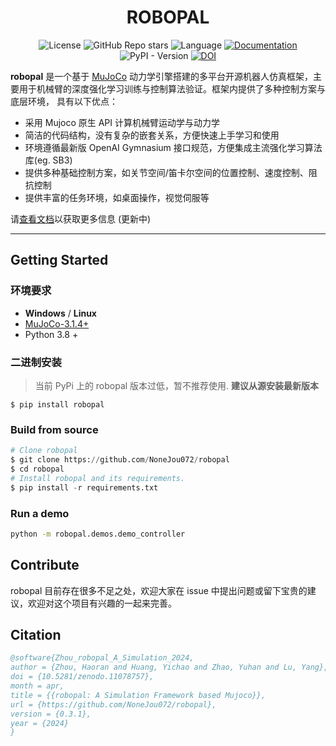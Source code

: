 
<div style="text-align: center;">

# **ROBOPAL**

![License](https://img.shields.io/badge/license-Apache2.0-yellow?style=flat-square) 
![GitHub Repo stars](https://img.shields.io/github/stars/NoneJou072/robopal?style=flat-square&logo=github)
![Language](https://img.shields.io/badge/language-python-brightgreen?style=flat-square)
[![Documentation](https://img.shields.io/badge/documentation-yes-brightgreen?style=flat-square)](https://robopal.readthedocs.io/zh/latest/index.html)
![PyPI - Version](https://img.shields.io/pypi/v/robopal?style=flat-square)
[![DOI](https://zenodo.org/badge/DOI/10.5281/zenodo.11078757.svg)](https://doi.org/10.5281/zenodo.11078757)
</div>

**robopal** 是一个基于 [MuJoCo](http://mujoco.org/) 动力学引擎搭建的多平台开源机器人仿真框架，主要用于机械臂的深度强化学习训练与控制算法验证。框架内提供了多种控制方案与底层环境，
具有以下优点：
* 采用 Mujoco 原生 API 计算机械臂运动学与动力学
* 简洁的代码结构，没有复杂的嵌套关系，方便快速上手学习和使用
* 环境遵循最新版 OpenAI Gymnasium 接口规范，方便集成主流强化学习算法库(eg. SB3)
* 提供多种基础控制方案，如关节空间/笛卡尔空间的位置控制、速度控制、阻抗控制
* 提供丰富的任务环境，如桌面操作，视觉伺服等

请[查看文档](https://robopal.readthedocs.io/)以获取更多信息 (更新中)

---
## Getting Started  

### 环境要求

* **Windows** / **Linux**
* [MuJoCo-3.1.4+](http://mujoco.org/)
* Python 3.8 +

### 二进制安装
> 当前 PyPi 上的 robopal 版本过低，暂不推荐使用. **建议从源安装最新版本**

```commandline
$ pip install robopal
```

### Build from source
  
   ```python
   # Clone robopal
   $ git clone https://github.com/NoneJou072/robopal
   $ cd robopal
   # Install robopal and its requirements.
   $ pip install -r requirements.txt
   ```

### Run a demo

```bash
python -m robopal.demos.demo_controller
```

## Contribute
robopal 目前存在很多不足之处，欢迎大家在 issue 中提出问题或留下宝贵的建议，欢迎对这个项目有兴趣的一起来完善。

## Citation

```bibtex
@software{Zhou_robopal_A_Simulation_2024,
author = {Zhou, Haoran and Huang, Yichao and Zhao, Yuhan and Lu, Yang},
doi = {10.5281/zenodo.11078757},
month = apr,
title = {{robopal: A Simulation Framework based Mujoco}},
url = {https://github.com/NoneJou072/robopal},
version = {0.3.1},
year = {2024}
}
```
